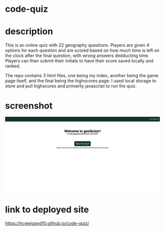 # code-quiz

# description

This is an online quiz with 22 geography questions. Players are given 4 options for each question and are scored based on how much time is left on the clock after the final question, with wrong answers dedducting time. Players can then submit their initials to have their score saved locally and ranked. 

The repo contains 3 html files, one being my index, another being the game page itself, and the final being the highscores page. I used local storage to store and pull highscores and primarily javascript to run the quiz.

# screenshot 

![screenshot](/assets/code-quiz-screenshot.png)

# link to deployed site

https://hcweigand10.github.io/code-quiz/